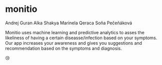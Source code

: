 # monitio

Andrej Guran
Alka Shakya
Marinela Qeraca
Soňa Pečeňáková

Monitio uses machine learning and predictive analytics to asses the likeliness of having a certain diseasse/infection based on your symptoms. Our app increases your awareness and gives you suggestions and recommendation based on the symptoms and diagnosis. 

😢
